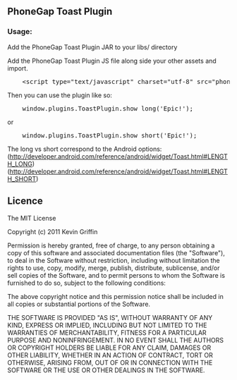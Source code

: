 ## PhoneGap Toast Plugin

### Usage:

Add the PhoneGap Toast Plugin JAR to your libs/ directory

Add the PhoneGap Toast Plugin JS file along side your other assets and import.
<pre>
	&lt;script type="text/javascript" charset="utf-8" src="phonegap-toast.js"&gt;&lt;/script&gt;
</pre>

Then you can use the plugin like so:
<pre>
	window.plugins.ToastPlugin.show_long('Epic!');
</pre>

or

<pre>
	window.plugins.ToastPlugin.show_short('Epic!');
</pre>

The long vs short correspond to the Android options: (http://developer.android.com/reference/android/widget/Toast.html#LENGTH_LONG)
(http://developer.android.com/reference/android/widget/Toast.html#LENGTH_SHORT)

## Licence ##

The MIT License

Copyright (c) 2011 Kevin Griffin

Permission is hereby granted, free of charge, to any person obtaining a copy
of this software and associated documentation files (the "Software"), to deal
in the Software without restriction, including without limitation the rights
to use, copy, modify, merge, publish, distribute, sublicense, and/or sell
copies of the Software, and to permit persons to whom the Software is
furnished to do so, subject to the following conditions:

The above copyright notice and this permission notice shall be included in
all copies or substantial portions of the Software.

THE SOFTWARE IS PROVIDED "AS IS", WITHOUT WARRANTY OF ANY KIND, EXPRESS OR
IMPLIED, INCLUDING BUT NOT LIMITED TO THE WARRANTIES OF MERCHANTABILITY,
FITNESS FOR A PARTICULAR PURPOSE AND NONINFRINGEMENT. IN NO EVENT SHALL THE
AUTHORS OR COPYRIGHT HOLDERS BE LIABLE FOR ANY CLAIM, DAMAGES OR OTHER
LIABILITY, WHETHER IN AN ACTION OF CONTRACT, TORT OR OTHERWISE, ARISING FROM,
OUT OF OR IN CONNECTION WITH THE SOFTWARE OR THE USE OR OTHER DEALINGS IN
THE SOFTWARE.